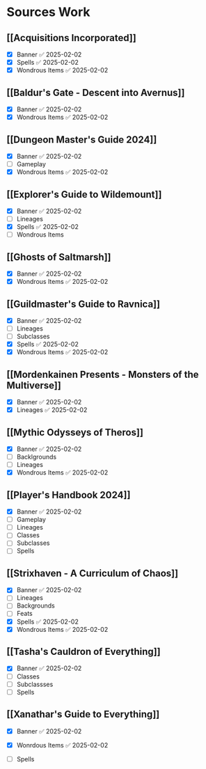 # Sources Work
## [[Acquisitions Incorporated]]
- [x] Banner ✅ 2025-02-02
- [x] Spells ✅ 2025-02-02
- [x] Wondrous Items ✅ 2025-02-02
## [[Baldur's Gate - Descent into Avernus]]
- [x] Banner ✅ 2025-02-02
- [x] Wondrous Items ✅ 2025-02-02
## [[Dungeon Master's Guide 2024]]
- [x] Banner ✅ 2025-02-02
- [ ] Gameplay
- [x] Wondrous Items ✅ 2025-02-02
## [[Explorer's Guide to Wildemount]]
- [x] Banner ✅ 2025-02-02
- [ ] Lineages
- [x] Spells ✅ 2025-02-02
- [ ] Wondrous Items
## [[Ghosts of Saltmarsh]]
- [x] Banner ✅ 2025-02-02
- [x] Wondrous Items ✅ 2025-02-02
## [[Guildmaster's Guide to Ravnica]]
- [x] Banner ✅ 2025-02-02
- [ ] Lineages
- [ ] Subclasses
- [x] Spells ✅ 2025-02-02
- [x] Wondrous Items ✅ 2025-02-02
## [[Mordenkainen Presents - Monsters of the Multiverse]]
- [x] Banner ✅ 2025-02-02
- [x] Lineages ✅ 2025-02-02
## [[Mythic Odysseys of Theros]]
- [x] Banner ✅ 2025-02-02
- [ ] Backlgrounds
- [ ] Lineages
- [x] Wondrous Items ✅ 2025-02-02
## [[Player's Handbook 2024]]
- [x] Banner ✅ 2025-02-02
- [ ] Gameplay
- [ ] Lineages
- [ ] Classes
- [ ] Subclasses
- [ ] Spells
## [[Strixhaven - A Curriculum of Chaos]]
- [x] Banner ✅ 2025-02-02
- [ ] Lineages
- [ ] Backgrounds
- [ ] Feats
- [x] Spells ✅ 2025-02-02
- [x] Wondrous Items ✅ 2025-02-02
## [[Tasha's Cauldron of Everything]]
- [x] Banner ✅ 2025-02-02
- [ ] Classes
- [ ] Subclassses
- [ ] Spells
## [[Xanathar's Guide to Everything]]
- [x] Banner ✅ 2025-02-02
- [x] Wonrdous Items ✅ 2025-02-02
- [ ] Spells


